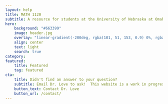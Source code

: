 ```yaml
---
layout: help
title: MATH 1120
subtitle: A resource for students at the University of Nebraska at Omaha
hero:
    background: "#663399"
    image: header.jpg
    overlay: "linear-gradient(-200deg, rgba(101, 51, 153, 0.9) 0%, rgba(90, 51, 153, 0.9) 53%, rgba(71, 51, 153, 0.9) 100%)"
    align: center
    text: light
    search: true
category:
featured:
    title: Featured
    tag: featured
cta:
    title: Didn't find an answer to your question?
    subtitle: Email Dr. Love to ask!  This website is a work in progress and your questions will help it better serve students!
    button_text: Contact Dr. Love   
    button_url: /contact/      
---
```

